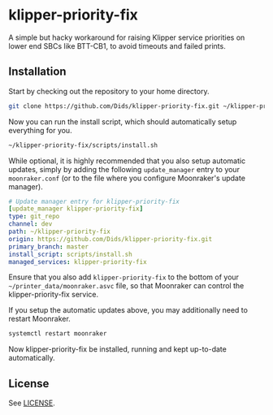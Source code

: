 # klipper-priority-fix

A simple but hacky workaround for raising Klipper service priorities on lower end SBCs like BTT-CB1, to avoid timeouts and failed prints.

## Installation

Start by checking out the repository to your home directory.

```bash
git clone https://github.com/Dids/klipper-priority-fix.git ~/klipper-priority-fix
```

Now you can run the install script, which should automatically setup everything for you.

```bash
~/klipper-priority-fix/scripts/install.sh
```

While optional, it is highly recommended that you also setup automatic updates, simply by adding the following `update_manager` entry to your `moonraker.conf` (or to the file where you configure Moonraker's update manager).

```yaml
# Update manager entry for klipper-priority-fix
[update_manager klipper-priority-fix]
type: git_repo
channel: dev
path: ~/klipper-priority-fix
origin: https://github.com/Dids/klipper-priority-fix.git
primary_branch: master
install_script: scripts/install.sh
managed_services: klipper-priority-fix
```

Ensure that you also add `klipper-priority-fix` to the bottom of your `~/printer_data/moonraker.asvc` file, so that Moonraker can control the klipper-priority-fix service.

If you setup the automatic updates above, you may additionally need to restart Moonraker.

```bash
systemctl restart moonraker
```

Now klipper-priority-fix be installed, running and kept up-to-date automatically.

## License

See [LICENSE](LICENSE).
